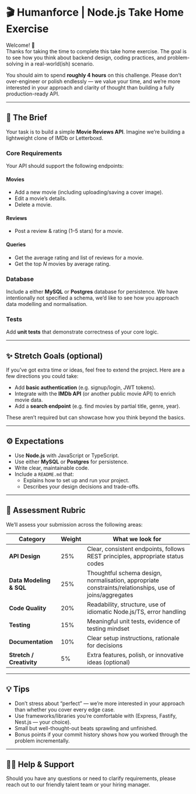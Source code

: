 # 🎬 Humanforce | Node.js Take Home Exercise

Welcome! 👋  
Thanks for taking the time to complete this take home exercise. The goal is to see how you think about backend design, coding practices, and problem-solving in a real-world(ish) scenario.

You should aim to spend **roughly 4 hours** on this challenge. Please don’t over-engineer or polish endlessly — we value your time, and we’re more interested in your approach and clarity of thought than building a fully production-ready API.

---

## 📖 The Brief

Your task is to build a simple **Movie Reviews API**. Imagine we’re building a lightweight clone of IMDb or Letterboxd.

### Core Requirements

Your API should support the following endpoints:

#### Movies
- Add a new movie (including uploading/saving a cover image).
- Edit a movie’s details.
- Delete a movie.

#### Reviews
- Post a review & rating (1–5 stars) for a movie.

#### Queries
- Get the average rating and list of reviews for a movie.
- Get the top *N* movies by average rating.

### Database

Include a either **MySQL** or **Postgres** database for persistence. We have intentionally not specified a schema, we’d like to see how you approach data modelling and normalisation.

### Tests

Add **unit tests** that demonstrate correctness of your core logic.  

---

## ✨ Stretch Goals (optional)

If you’ve got extra time or ideas, feel free to extend the project. Here are a few directions you could take:  

- Add **basic authentication** (e.g. signup/login, JWT tokens).
- Integrate with the **IMDb API** (or another public movie API) to enrich movie data.
- Add a **search endpoint** (e.g. find movies by partial title, genre, year).

These aren’t required but can showcase how you think beyond the basics.  

---

## ⚙️ Expectations

- Use **Node.js** with JavaScript or TypeScript.
- Use either **MySQL** or **Postgres** for persistence.
- Write clear, maintainable code.
- Include a `README.md` that:
  - Explains how to set up and run your project.
  - Describes your design decisions and trade-offs.

---

## 🧮 Assessment Rubric

We’ll assess your submission across the following areas:

| Category                  | Weight | What we look for |
|---------------------------|--------|------------------|
| **API Design**            | 25%    | Clear, consistent endpoints, follows REST principles, appropriate status codes |
| **Data Modeling & SQL**   | 25%    | Thoughtful schema design, normalisation, appropriate constraints/relationships, use of joins/aggregates |
| **Code Quality**          | 20%    | Readability, structure, use of idiomatic Node.js/TS, error handling |
| **Testing**               | 15%    | Meaningful unit tests, evidence of testing mindset |
| **Documentation**         | 10%    | Clear setup instructions, rationale for decisions |
| **Stretch / Creativity**  | 5%     | Extra features, polish, or innovative ideas (optional) |

---

## 💡 Tips

- Don’t stress about “perfect” — we’re more interested in your approach than whether you cover every edge case.
- Use frameworks/libraries you’re comfortable with (Express, Fastify, Nest.js — your choice).
- Small but well-thought-out beats sprawling and unfinished.
- Bonus points if your commit history shows how you worked through the problem incrementally.

---

## 💁‍♂️ Help & Support
Should you have any questions or need to clarify requirements, please reach out to our friendly talent team or your hiring manager.
